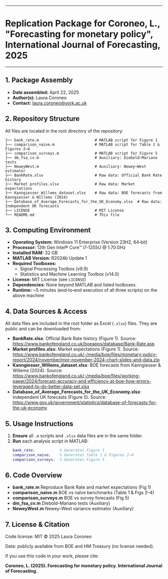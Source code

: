 ---------------------------------------------
# Replication Package for  Coroneo, L., "Forecasting for monetary policy", International Journal of Forecasting, 2025

---------------------------------------------

## 1. Package Assembly
- **Date assembled:** April 22, 2025  
- **Author(s):** Laura Coroneo  
- **Contact:** laura.coroneo@york.ac.uk  

## 2. Repository Structure  
All files are located in the root directory of the repository:
```text
├── bank_rate.m                         # MATLAB script for Figure 1
├── comparison_naive.m                  # MATLAB script for Table 1 & Figures 2–4
├── comparison_surveys.m                # MATLAB script for Figure 5
├── dm_fsa_cv.m                         # Auxiliary: Diebold–Mariano tests
├── NeweyWest.m                         # Auxiliary: Newey–West estimator
├── BankRate.xlsx                       # Raw data: Official Bank Rate history
├── Market profiles.xlsx                # Raw data: Market expectations
├── Kanngiesser_Willems_dataset.xlsx    # Raw data: BOE forecasts from Kanngiesser & Willems (2024)
├── Database_of_Average_Forecasts_for_the_UK_Economy.xlsx  # Raw data: Independent UK forecasts
├── LICENSE                             # MIT License
└── README.md                           # This file
```



## 3. Computing Environment
- **Operating System:** Windows 11 Enterprise (Version 23H2, 64‑bit)
- **Processor:** 12th Gen Intel® Core™ i7‑1255U @ 1.70 GHz
- **Installed RAM:** 32 GB
- **MATLAB Version:** R2024b Update 1  
- **Required Toolboxes:**  
  - Signal Processing Toolbox (v9.9)  
  - Statistics and Machine Learning Toolbox (v14.0)  
- **License:** MIT License (see `LICENSE`)  
- **Dependencies:** None beyond MATLAB and listed toolboxes.  
- **Runtime:** ~5 minutes (end‑to‑end execution of all three scripts) on the above machine

## 4. Data Sources & Access  
All data files are included in the root folder as Excel (`.xlsx`) files. They are public and can be downloaded from:

- **BankRate.xlsx**: Official Bank Rate history (Figure 1). Source: https://www.bankofengland.co.uk/boeapps/database/Bank-Rate.asp  
- **Market profiles.xlsx**: Market expectations (Figure 1). Source: https://www.bankofengland.co.uk/-/media/boe/files/monetary-policy-report/2024/november/mpr-november-2024-chart-slides-and-data.zip  
- **Kanngiesser_Willems_dataset.xlsx**: BOE forecasts from Kanngiesser & Willems (2024). Source: https://www.bankofengland.co.uk/-/media/boe/files/working-paper/2024/forecast-accuracy-and-efficiency-at-boe-how-errors-leveraged-to-do-better-data-set.xlsx  
- **Database_of_Average_Forecasts_for_the_UK_Economy.xlsx**: Independent UK forecasts (Figure 5). Source: https://www.gov.uk/government/statistics/database-of-forecasts-for-the-uk-economy  

## 5. Usage Instructions
1. **Ensure** all `.m` scripts and `.xlsx` data files are in the same folder.  
2. **Run** each analysis script in MATLAB:
   ```matlab
   bank_rate;           % Generates Figure 1
   comparison_naive;    % Generates Table 1 & Figures 2–4
   comparison_surveys;  % Generates Figure 5

## 6. Code Overview

- **bank_rate.m**	Reproduce Bank Rate and market expectations (Fig 1)
- **comparison_naive.m**	BOE vs naïve benchmarks (Table 1 & Figs 2–4)
- **comparison_surveys.m**	BOE vs survey forecasts (Fig 5)
- **dm_fsa_cv.m**	Diebold–Mariano tests (Auxiliary)
- **NeweyWest.m**	Newey–West variance estimator (Auxiliary)

## 7. License & Citation
Code license: MIT © 2025 Laura Coroneo

Data: publicly available from BOE and HM Treasury (no license needed).

If you use this code in your work, please cite:

**Coroneo, L. (2025). Forecasting for monetary policy. International Journal of Forecasting.**
